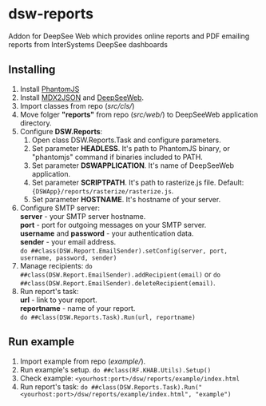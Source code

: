 # dsw-reports
Addon for DeepSee Web which provides online reports and PDF emailing reports from InterSystems DeepSee dashboards

## Installing
1. Install [PhantomJS](http://phantomjs.org/download.html) 
2. Install [MDX2JSON](https://github.com/intersystems-ru/Cache-MDX2JSON) and [DeepSeeWeb](https://github.com/intersystems-ru/DeepSeeWeb).
3. Import classes from repo (*src/cls/*)
4. Move folger **"reports"** from repo (*src/web/*) to DeepSeeWeb application directory.
5. Configure **DSW.Reports**:
   1. Open class DSW.Reports.Task and configure parameters.
   2. Set parameter **HEADLESS**. It's path to PhantomJS binary, or "phantomjs" command if binaries included to PATH.
   3. Set parameter **DSWAPPLICATION**. It's name of DeepSeeWeb application.
   4. Set parameter **SCRIPTPATH**. It's path to rasterize.js file. Default: 
   `{DSWApp}/reports/rasterize/rasterize.js`.
   5. Set parameter **HOSTNAME**. It's hostname of your server.
6. Configure SMTP server:  
**server** - your SMTP server hostname.  
**port** - port for outgoing messages on your SMTP server.  
**username** and **password** - your authentication data.  
**sender** - your email address.  
`do ##class(DSW.Report.EmailSender).setConfig(server, port, username, password, sender)`
7. Manage recipients: `do ##class(DSW.Report.EmailSender).addRecipient(email)` or 
`do ##class(DSW.Report.EmailSender).deleteRecipient(email)`.
8. Run report's task:  
**url** - link to your report.  
**reportname** - name of your report.  
`do ##class(DSW.Reports.Task).Run(url, reportname)`


## Run example
1. Import example from repo (*example/*). 
2. Run example's setup. `do ##class(RF.KHAB.Utils).Setup()`
3. Check example: `<yourhost:port>/dsw/reports/example/index.html`
4. Run report's task:
`do ##class(DSW.Reports.Task).Run("<yourhost:port>/dsw/reports/example/index.html", "example")`
